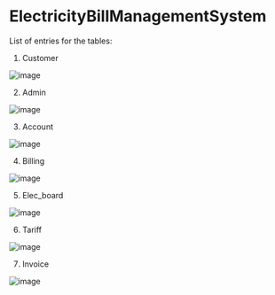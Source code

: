 # ElectricityBillManagementSystem

List of entries for the tables:

1. Customer

![image](https://user-images.githubusercontent.com/64922494/125331111-2d87ab00-e365-11eb-8ffa-803e02007a88.png)

2. Admin

![image](https://user-images.githubusercontent.com/64922494/125331238-590a9580-e365-11eb-9103-0b0607ab5a0c.png)

3. Account

![image](https://user-images.githubusercontent.com/64922494/125331286-6aec3880-e365-11eb-8c5d-ba227a6ca5e0.png)

4. Billing

![image](https://user-images.githubusercontent.com/64922494/125331377-88b99d80-e365-11eb-92ad-a9bddb19816a.png)

5. Elec_board

![image](https://user-images.githubusercontent.com/64922494/125331440-9d963100-e365-11eb-8cae-7809d155aabc.png)

6. Tariff

![image](https://user-images.githubusercontent.com/64922494/125331503-af77d400-e365-11eb-8ca1-bb0b4afdcc8e.png)

7. Invoice

![image](https://user-images.githubusercontent.com/64922494/125331529-bc94c300-e365-11eb-9551-31dd28fbdcdb.png)
